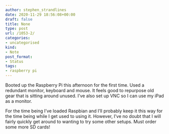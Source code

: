 ```yaml
---
author: stephen_strandlines
date: 2020-11-29 18:56:08+00:00
draft: false
title: None
type: post
url: /1053-2/
categories:
- uncategorised
kind:
- Note
post_format:
- Status
tags:
- raspberry pi
---
```


Booted up the Raspberry Pi this afternoon for the first time. Used a redundant monitor, keyboard and mouse. It feels good to repurpose old gear that is sitting around unused. I’ve also set up VNC so I can use my iPad as a monitor.

For the time being I’ve loaded Raspbian and I’ll probably keep it this way for the time being while I get used to using it. However, I’ve no doubt that I will fairly quickly get around to wanting to try some other setups. Must order some more SD cards!
